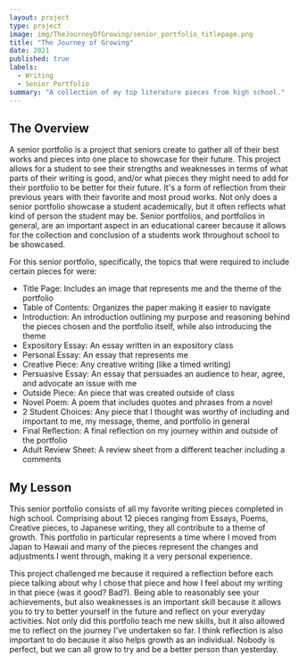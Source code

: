 ```yaml
---
layout: project
type: project
image: img/TheJourneyOfGrowing/senior_portfolio_titlepage.png
title: "The Journey of Growing"
date: 2021
published: true
labels:
  - Writing
  - Senior Portfolio
summary: "A collection of my top literature pieces from high school."
---
```


<h2> The Overview </h2>
A senior portfolio is a project that seniors create to gather all of their best works and pieces into one place to showcase for their future. This project allows for a student to see their strengths and weaknesses in terms of what parts of their writing is good, and/or what pieces they might need to add for their portfolio to be better for their future. It's a form of reflection from their previous years with their favorite and most proud works. Not only does a senior portfolio showcase a student academically, but it often reflects what kind of person the student may be. Senior portfolios, and portfolios in general, are an important aspect in an educational career because it allows for the collection and conclusion of a students work throughout school to be showcased.

For this senior portfolio, specifically, the topics that were required to include certain pieces for were:
- Title Page: Includes an image that represents me and the theme of the portfolio
- Table of Contents: Organizes the paper making it easier to navigate
- Introduction: An introduction outlining my purpose and reasoning behind the pieces chosen and the portfolio itself, while also introducing the theme
- Expository Essay: An essay written in an expository class
- Personal Essay: An essay that represents me
- Creative Piece: Any creative writing (like a timed writing)
- Persuasive Essay: An essay that persuades an audience to hear, agree, and advocate an issue with me
- Outside Piece: An piece that was created outside of class
- Novel Poem: A poem that includes quotes and phrases from a novel
- 2 Student Choices: Any piece that I thought was worthy of including and important to me, my message, theme, and portfolio in general
- Final Reflection: A final reflection on my journey within and outside of the portfolio
- Adult Review Sheet: A review sheet from a different teacher including a comments

<h2> My Lesson </h2>
This senior portfolio consists of all my favorite writing pieces completed in high school. Comprising about 12 pieces ranging from Essays, Poems, Creative pieces, to Japanese writing, they all contribute to a theme of growth. This portfolio in particular represents a time where I moved from Japan to Hawaii and many of the pieces represent the changes and adjustments I went through, making it a very personal experience. 

This project challenged me because it required a reflection before each piece talking about why I chose that piece and how I feel about my writing in that piece (was it good? Bad?). Being able to reasonably see your achievements, but also weaknesses is an important skill because it allows you to try to better yourself in the future and reflect on your everyday activities. Not only did this portfolio teach me new skills, but it also allowed me to reflect on the journey I've undertaken so far. I think reflection is also important to do because it also helps growth as an individual. Nobody is perfect, but we can all grow to try and be a better person than yesterday.
